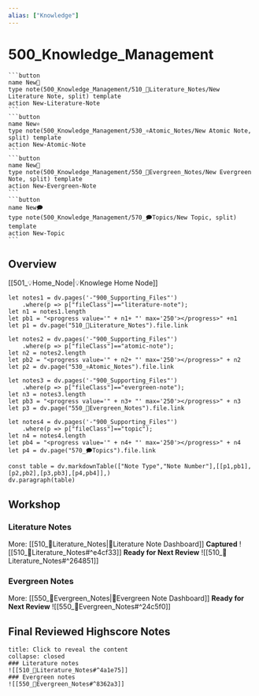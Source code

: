 ```yaml
---
alias: ["Knowledge"]
---
```

# 500_Knowledge_Management
~~~col
```button
name New📔 
type note(500_Knowledge_Management/510_📔Literature_Notes/New Literature Note, split) template
action New-Literature-Note
```
```button
name New⚛️
type note(500_Knowledge_Management/530_⚛️Atomic_Notes/New Atomic Note, split) template
action New-Atomic-Note
```
```button
name New🌲
type note(500_Knowledge_Management/550_🌲Evergreen_Notes/New Evergreen Note, split) template
action New-Evergreen-Note
```
```button
name New🗩
type note(500_Knowledge_Management/570_🗩Topics/New Topic, split) template
action New-Topic
```
~~~
## Overview
[[501_💡Home_Node|💡Knowlege Home Node]]

~~~dataviewjs
let notes1 = dv.pages('-"900_Supporting_Files"')
	.where(p => p["fileClass"]=="literature-note");
let n1 = notes1.length
let pb1 = "<progress value='" + n1+ "' max='250'></progress>" +n1
let p1 = dv.page("510_📔Literature_Notes").file.link

let notes2 = dv.pages('-"900_Supporting_Files"')
	.where(p => p["fileClass"]=="atomic-note");
let n2 = notes2.length
let pb2 = "<progress value='" + n2+ "' max='250'></progress>" + n2
let p2 = dv.page("530_⚛️Atomic_Notes").file.link

let notes3 = dv.pages('-"900_Supporting_Files"')
	.where(p => p["fileClass"]=="evergreen-note");
let n3 = notes3.length
let pb3 = "<progress value='" + n3+ "' max='250'></progress>" + n3
let p3 = dv.page("550_🌲Evergreen_Notes").file.link

let notes4 = dv.pages('-"900_Supporting_Files"')
	.where(p => p["fileClass"]=="topic");
let n4 = notes4.length
let pb4 = "<progress value='" + n4+ "' max='250'></progress>" + n4
let p4 = dv.page("570_🗩Topics").file.link

const table = dv.markdownTable(["Note Type","Note Number"],[[p1,pb1],[p2,pb2],[p3,pb3],[p4,pb4]],)
dv.paragraph(table)
~~~
## Workshop
### Literature Notes 
More: [[510_📔Literature_Notes|📔Literature Note Dashboard]]
**Captured**
![[510_📔Literature_Notes#^e4cf33]]
**Ready for Next Review**
![[510_📔Literature_Notes#^264851]]

### Evergreen Notes
More: [[550_🌲Evergreen_Notes|🌲Evergreen Note Dashboard]]
**Ready for Next Review**
![[550_🌲Evergreen_Notes#^24c5f0]]

## Final Reviewed Highscore Notes
```ad-note 
title: Click to reveal the content
collapse: closed
### Literature notes
![[510_📔Literature_Notes#^4a1e75]]
### Evergreen notes
![[550_🌲Evergreen_Notes#^8362a3]]

```


